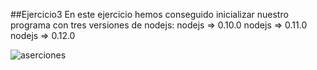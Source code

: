 ##Ejercicio3
    En este ejercicio hemos conseguido inicializar nuestro programa con tres versiones de nodejs:
	nodejs => 0.10.0
	nodejs => 0.11.0
	nodejs => 0.12.0
	
![aserciones](https://dl.dropboxusercontent.com/s/aszus5r2rltowyu/aserciones.png?dl=0)
